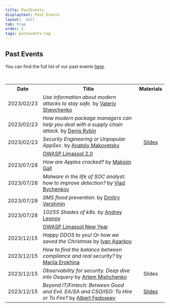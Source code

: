 ```yaml
---
title: PastEvents
displaytext: Past Events
layout:  null
tab: true
order: 2
tags: pastevents-tag
---
```


## Past Events

You can find the full list of our past events [here](https://www.meetup.com/owasp-limassol-meetup-group/).


<div class="talks">
    <br>
    <table>
        <tr>
            <th>Date</th>
            <th>Title</th>
            <th>Materials</th>
        </tr>
        <tr>
            <td>2023/02/23</td>
            <td><i>Use information about modern attacks to stay safe.
</i> by <a href="https://krevetk0.medium.com/">Valeriy Shevchenko</a></td>
            <td></td>
        </tr>
        <tr>
            <td>2023/02/23</td>
            <td><i>How modern package managers can help you deal with a supply chain attack.
</i> by <a href="https://www.linkedin.com/in/denis-r-b9621496/">Denis Rybin</a></td>
            <td><a href="slides/"></a></td>
        </tr>
        <tr>
            <td>2023/02/23</td>
            <td><i>Security Engineering or Unpopular AppSec.
</i> by <a href="http://www.linkedin.com/in/anatoli-m/">Anatoly Makovetsky</a></td>
            <td><a href="slides/20230223_OWASP_meetup_slides_AMakovetsky_clean_pdf_friendly_1.pdf">Slides</a></td>
        </tr>
        <tr>
            <td></td>
            <td><i>
</i> <a href="https://www.meetup.com/owasp-limassol-meetup-group/events/294232592/">OWASP Limassol 2.0</a></td>
            <td></td>
        </tr>
        <tr>
            <td>2023/07/28</td>
            <td><i>How are Apples cracked?
</i> by <a href="https://www.linkedin.com/in/maxim-gall-0a0533a3/">Maksim Gall</a></td>
            <td><a href="slides/"></a></td>
        </tr>
        <tr>
            <td>2023/07/28</td>
            <td><i>Malware in the life of SOC analyst: how to improve detection?
</i> by <a href="https://www.linkedin.com/in/vladislav-bychenkov-09b845234/">Vlad Bychenkov</a></td>
            <td><a href="slides/"></a></td>
        </tr>
        <tr>
            <td>2023/07/28</td>
            <td><i>SMS flood prevention.
</i> by <a href="">Dmitry Vershinin</a></td>
            <td><a href="slides/"></a></td>
        </tr>
        <tr>
            <td>2023/07/28</td>
            <td><i>10255 Shades of k8s.
</i> by <a href="https://www.linkedin.com/in/andrewleonov/">Andrey Leonov</a></td>
            <td><a href="slides/"></a></td>
        </tr>
        <td></td>
        <td><i>
</i> <a href="https://www.meetup.com/owasp-limassol-meetup-group/events/297479557/">OWASP Limassol New Year</a></td>
            <td></td>
        </tr>
        <tr>
            <td>2023/12/15</td>
            <td><i>Happy DDOS to you! Or how we saved the Christmas
</i> by <a href="https://www.linkedin.com/in/annmuor">Ivan Agarkov</a></td>
            <td><a href="slides/"></a></td>
        </tr>
        <tr>
            <td>2023/12/15</td>
            <td><i>How to find the balance between compliance and real security?
</i> by <a href="https://www.linkedin.com/in/mariia-s-erokhina">Mariia Erokhina</a></td>
            <td><a href="slides/"></a></td>
        </tr>
        <tr>
            <td>2023/12/15</td>
            <td><i>Observability for security. Deep dive into Osquery
</i> by <a href="https://www.linkedin.com/in/artem-mishchenko-155082159/">Artem Mishchenko</a></td>
            <td><a href="slides/Osquery_Owasp.pdf"></a>Slides</td>
        </tr>
        <tr>
            <td>2023/12/15</td>
            <td><i>Beyond IT/Fintech: Between Good and Evil. EA/SA and CSO/ISO: To Hire or To Fire?
</i> by <a href="https://www.linkedin.com/in/albert18041986/">Albert Fedoseev</a></td>
            <td><a href="slides/OWASP_Hire_or_Fire.pdf">Slides</a></td>
        </tr>
    </table>
</div>

<style>
.talks table th:first-of-type {
    width: 15%;
}
.talks table th:nth-of-type(3) {
    width: 15%;
}
.talks table td:nth-of-type(3) {
    text-align: center;
}
</style>
